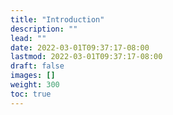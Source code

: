 ```yaml
---
title: "Introduction"
description: ""
lead: ""
date: 2022-03-01T09:37:17-08:00
lastmod: 2022-03-01T09:37:17-08:00
draft: false
images: []
weight: 300
toc: true
---
```

